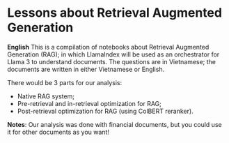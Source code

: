 # Lessons about Retrieval Augmented Generation

**English**
This is a compilation of notebooks about Retrieval Augmented Generation (RAG); in which LlamaIndex will be used as an orchestrator for Llama 3 to understand documents.
The questions are in Vietnamese; the documents are written in either Vietnamese or English.

There would be 3 parts for our analysis:
- Native RAG system;
- Pre-retrieval and in-retrieval optimization for RAG;
- Post-retrieval optimization for RAG (using ColBERT reranker).

**Notes**: Our analysis was done with financial documents, but you could use it for other documents as you want!
